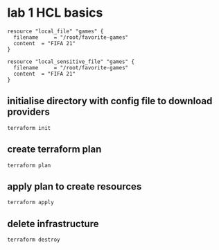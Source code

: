 # lab 1 HCL basics
```
resource "local_file" "games" {
  filename     = "/root/favorite-games"
  content  = "FIFA 21"
}
```
```
resource "local_sensitive_file" "games" {
  filename     = "/root/favorite-games"
  content  = "FIFA 21"
}
```
## initialise directory with config file to download providers
`terraform init`
## create terraform plan
`terraform plan`
## apply plan to create resources
`terraform apply`
## delete infrastructure
`terraform destroy`